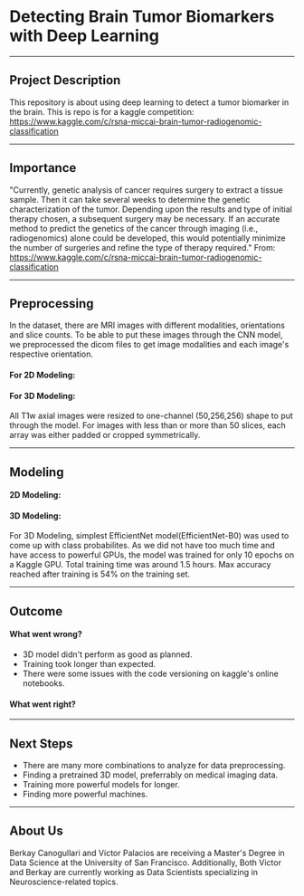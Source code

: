 # Detecting Brain Tumor Biomarkers with Deep Learning

----
Project Description
----

This repository is about using deep learning to detect a tumor biomarker in the brain.
This is repo is for a kaggle competition: https://www.kaggle.com/c/rsna-miccai-brain-tumor-radiogenomic-classification

----
Importance
----

"Currently, genetic analysis of cancer requires surgery to extract a tissue sample. Then it can take several weeks to determine the genetic characterization of the tumor. Depending upon the results and type of initial therapy chosen, a subsequent surgery may be necessary. If an accurate method to predict the genetics of the cancer through imaging (i.e., radiogenomics) alone could be developed, this would potentially minimize the number of surgeries and refine the type of therapy required." From: https://www.kaggle.com/c/rsna-miccai-brain-tumor-radiogenomic-classification


----
Preprocessing
----

In the dataset, there are MRI images with different modalities, orientations and slice counts. To be able to put these images through the CNN model, we preprocessed the dicom files to get image modalities and each image's respective orientation. 

#### For 2D Modeling:

#### For 3D Modeling:

All T1w axial images were resized to one-channel (50,256,256) shape to put through the model. For images with less than or more than 50 slices, each array was either padded or cropped symmetrically.


----
Modeling
----

#### 2D Modeling:

#### 3D Modeling:

For 3D Modeling, simplest EfficientNet model(EfficientNet-B0) was used to come up with class probabilites. As we did not have too much time and have access to powerful GPUs, the model was trained for only 10 epochs on a Kaggle GPU. Total training time was around 1.5 hours. Max accuracy reached after training is 54% on the training set.

----
Outcome
----

#### What went wrong?

- 3D model didn't perform as good as planned.
- Training took longer than expected.
- There were some issues with the code versioning on kaggle's online notebooks.

#### What went right?

----
Next Steps
----

- There are many more combinations to analyze for data preprocessing.
- Finding a pretrained 3D model, preferrably on medical imaging data.
- Training more powerful models for longer.
- Finding more powerful machines.

----
About Us
----
Berkay Canogullari and Victor Palacios are receiving a Master's Degree in Data Science at the University of San Francisco.
Additionally, Both Victor and Berkay are currently working as Data Scientists specializing in Neuroscience-related topics.
